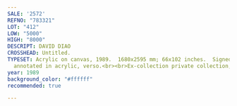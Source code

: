 ```yaml
---
SALE: '2572'
REFNO: "783321"
LOT: "412"
LOW: "5000"
HIGH: "8000"
DESCRIPT: DAVID DIAO
CROSSHEAD: Untitled.
TYPESET: Acrylic on canvas, 1989.  1680x2595 mm; 66x102 inches.  Signed, dated and
  annotated in acrylic, verso.<br><br>Ex-collection private collection, Chicago.
year: 1989
background_color: "#ffffff"
recommended: true

---
```

